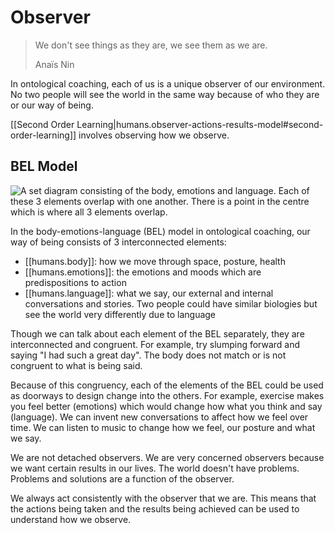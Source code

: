 
# Observer

> We don't see things as they are, we see them as we are.
>
> Anaïs Nin

In ontological coaching, each of us is a unique observer of our environment. No two people will see the world in the same way because of who they are or our way of being.

[[Second Order Learning|humans.observer-actions-results-model#second-order-learning]] involves observing how we observe.

## BEL Model

![A set diagram consisting of the body, emotions and language. Each of these 3 elements overlap with one another. There is a point in the centre which is where all 3 elements overlap.](../assets/images/observer.jpg)

In the body-emotions-language (BEL) model in ontological coaching, our way of being consists of 3 interconnected elements:

* [[humans.body]]: how we move through space, posture, health
* [[humans.emotions]]: the emotions and moods which are predispositions to action
* [[humans.language]]: what we say, our external and internal conversations and stories. Two people could have similar biologies but see the world very differently due to language

Though we can talk about each element of the BEL separately, they are interconnected and congruent. For example, try slumping forward and saying "I had such a great day". The body does not match or is not congruent to what is being said.

Because of this congruency, each of the elements of the BEL could be used as doorways to design change into the others. For example, exercise makes you feel better (emotions) which would change how what you think and say (language). We can invent new conversations to affect how we feel over time. We can listen to music to change how we feel, our posture and what we say.

We are not detached observers. We are very concerned observers because we want certain results in our lives. The world doesn't have problems. Problems and solutions are a function of the observer.

We always act consistently with the observer that we are. This means that the actions being taken and the results being achieved can be used to understand how we observe.
